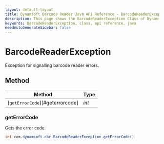 ```yaml
---
layout: default-layout
title: Dynamsoft Barcode Reader Java API Reference - BarcodeReaderException Class
description: This page shows the BarcodeReaderException Class of Dynamsoft Barcode Reader for Java SDK API Reference.
keywords: BarcodeReaderException, class, api reference, java
needAutoGenerateSidebar: false
---
```



# BarcodeReaderException 
Exception for signalling barcode reader errors.
  

## Method
  
| Method | Type |
|---------- | ----------- | 
| [`getErrorCode`][#geterrorcode]| *int* |
  
  
### getErrorCode
Gets the error code.
```java
int com.dynamsoft.dbr.BarcodeReaderException.getErrorCode()	
```  
   
